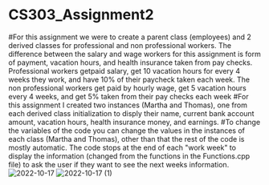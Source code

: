 # CS303_Assignment2
#For this assignment we were to create a parent class (employees) and 2 derived classes for professional and non professional workers. The difference between the salary and wage workers for this assignment is form of payment, vacation hours, and health insurance taken from pay checks. Professional workers getpaid salary, get 10 vacation hours for every 4 weeks they work, and have 10% of their paycheck taken each week. The non professional workers get paid by hourly wage, get 5 vacation hours every 4 weeks, and get 5% taken from their pay checks each week
#For this assignment I created two instances (Martha and Thomas), one from each derived class initialization to disply their name, current bank account amount, vacation hours, health insurance money, and earnings.
#To change the variables of the code you can change the values in the instances of each class (Martha and Thomas), other than that the rest of the code is mostly automatic. The code stops at the end of each "work week" to display the information (changed from the functions in the Functions.cpp file) to ask the user if they want to see the next weeks information.
![2022-10-17](https://user-images.githubusercontent.com/91101863/196341509-2aa07039-0f18-47ae-823c-409cdfb33de2.png)
![2022-10-17 (1)](https://user-images.githubusercontent.com/91101863/196341517-d7dff05b-b22d-4482-8eca-10c74e5deab1.png)
